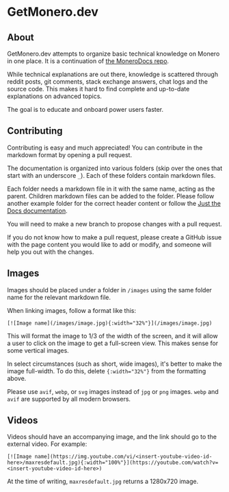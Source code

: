# GetMonero.dev

## About

GetMonero.dev attempts to organize basic technical knowledge on Monero in one place. It is a continuation of [the MoneroDocs repo](https://github.com/monerodocs/md).

While technical explanations are out there, knowledge is scattered through reddit posts, git comments, stack exchange answers, chat logs and the source code. This makes it hard to find complete and up-to-date explanations on advanced topics.

The goal is to educate and onboard power users faster.

## Contributing

Contributing is easy and much appreciated! You can contribute in the markdown format by opening a pull request.

The documentation is organized into various folders (skip over the ones that start with an underscore `_`). Each of these folders contain markdown files.

Each folder needs a markdown file in it with the same name, acting as the parent. Children markdown files can be added to the folder. Please follow another example folder for the correct header content or follow the [Just the Docs documentation](https://just-the-docs.com/).

You will need to make a new branch to propose changes with a pull request.

If you do not know how to make a pull request, please create a GitHub issue with the page content you would like to add or modify, and someone will help you out with the changes.

## Images

Images should be placed under a folder in `/images` using the same folder name for the relevant markdown file.

When linking images, follow a format like this:

`[![Image name](/images/image.jpg){:width="32%"}](/images/image.jpg)`

This will format the image to 1/3 of the width of the screen, and it will allow a user to click on the image to get a full-screen view. This makes sense for some vertical images.

In select circumstances (such as short, wide images), it's better to make the image full-width. To do this, delete `{:width="32%"}` from the formatting above.

Please use `avif`, `webp`, or `svg` images instead of `jpg` or `png` images. `webp` and `avif` are supported by all modern browsers.

## Videos

Videos should have an accompanying image, and the link should go to the external video. For example:

`[![Image name](https://img.youtube.com/vi/<insert-youtube-video-id-here>/maxresdefault.jpg){:width="100%"}](https://youtube.com/watch?v=<insert-youtube-video-id-here>)`

At the time of writing, `maxresdefault.jpg` returns a 1280x720 image.
